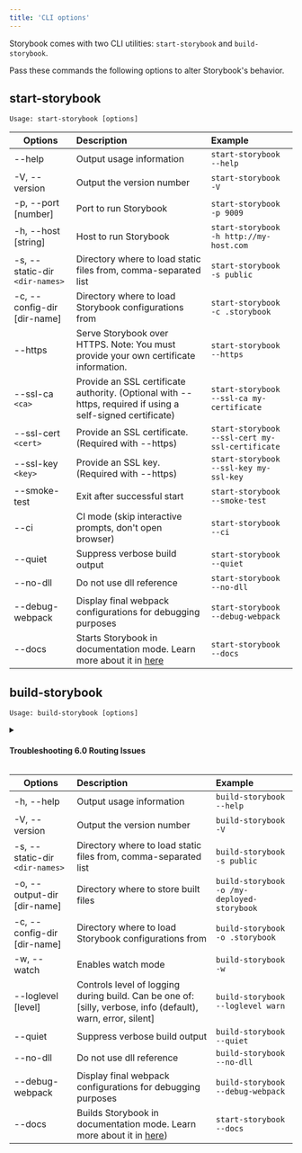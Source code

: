 ```yaml
---
title: 'CLI options'
---
```


Storybook comes with two CLI utilities: `start-storybook` and `build-storybook`.

Pass these commands the following options to alter Storybook's behavior.

## start-storybook

```plaintext
Usage: start-storybook [options]
```

| Options                        | Description                                                                                                                                    | Example                                         |
| ------------------------------ | :--------------------------------------------------------------------------------------------------------------------------------------------- | :---------------------------------------------- |
| --help                         | Output usage information                                                                                                                       | `start-storybook --help`                        |
| -V, --version                  | Output the version number                                                                                                                      | `start-storybook -V`                            |
| -p, --port [number]            | Port to run Storybook                                                                                                                          | `start-storybook -p 9009`                       |
| -h, --host [string]            | Host to run Storybook                                                                                                                          | `start-storybook -h http://my-host.com`         |
| -s, --static-dir `<dir-names>` | Directory where to load static files from, comma-separated list                                                                                | `start-storybook -s public`                     |
| -c, --config-dir [dir-name]    | Directory where to load Storybook configurations from                                                                                          | `start-storybook -c .storybook`                 |
| --https                        | Serve Storybook over HTTPS. Note: You must provide your own certificate information.                                                           | `start-storybook --https`                       |
| --ssl-ca `<ca>`                | Provide an SSL certificate authority. (Optional with --https, required if using a self-signed certificate)                                     | `start-storybook --ssl-ca my-certificate`       |
| --ssl-cert `<cert>`            | Provide an SSL certificate. (Required with --https)                                                                                            | `start-storybook --ssl-cert my-ssl-certificate` |
| --ssl-key `<key>`              | Provide an SSL key. (Required with --https)                                                                                                    | `start-storybook --ssl-key my-ssl-key`          |
| --smoke-test                   | Exit after successful start                                                                                                                    | `start-storybook --smoke-test`                  |
| --ci                           | CI mode (skip interactive prompts, don't open browser)                                                                                         | `start-storybook --ci`                          |
| --quiet                        | Suppress verbose build output                                                                                                                  | `start-storybook --quiet`                       |
| --no-dll                       | Do not use dll reference                                                                                                                       | `start-storybook --no-dll`                      |
| --debug-webpack                | Display final webpack configurations for debugging purposes                                                                                    | `start-storybook --debug-webpack`               |
| --docs                         | Starts Storybook in documentation mode. Learn more about it in [here](../writing-docs/build-documentation.md#preview-storybooks-documentation) | `start-storybook --docs`                        |

## build-storybook

```plaintext
Usage: build-storybook [options]
```

<details>
<summary><h4>Troubleshooting 6.0 Routing Issues</h4></summary>

There is an [open issue (#11958)](https://github.com/storybookjs/storybook/issues/11958) in Storybook 6.0, which causes some built sites to have trouble with routing.

If, after building your site, you cannot change your route using the sidebar, try building the site with the `--no-dll` as outlined [here](https://github.com/storybookjs/storybook/issues/11958#issuecomment-677726048).

</details>

| Options                        | Description                                                                                                                                     | Example                                     |
| ------------------------------ | :---------------------------------------------------------------------------------------------------------------------------------------------- | :------------------------------------------ |
| -h, --help                     | Output usage information                                                                                                                        | `build-storybook --help`                    |
| -V, --version                  | Output the version number                                                                                                                       | `build-storybook -V`                        |
| -s, --static-dir `<dir-names>` | Directory where to load static files from, comma-separated list                                                                                 | `build-storybook -s public`                 |
| -o, --output-dir [dir-name]    | Directory where to store built files                                                                                                            | `build-storybook -o /my-deployed-storybook` |
| -c, --config-dir [dir-name]    | Directory where to load Storybook configurations from                                                                                           | `build-storybook -o .storybook`             |
| -w, --watch                    | Enables watch mode                                                                                                                              | `build-storybook -w`                        |
| --loglevel [level]             | Controls level of logging during build. Can be one of: [silly, verbose, info (default), warn, error, silent]                                    | `build-storybook --loglevel warn`           |
| --quiet                        | Suppress verbose build output                                                                                                                   | `build-storybook --quiet`                   |
| --no-dll                       | Do not use dll reference                                                                                                                        | `build-storybook --no-dll`                  |
| --debug-webpack                | Display final webpack configurations for debugging purposes                                                                                     | `build-storybook --debug-webpack`           |
| --docs                         | Builds Storybook in documentation mode. Learn more about it in [here](../writing-docs/build-documentation.md#publish-storybooks-documentation)) | `start-storybook --docs`                    |
